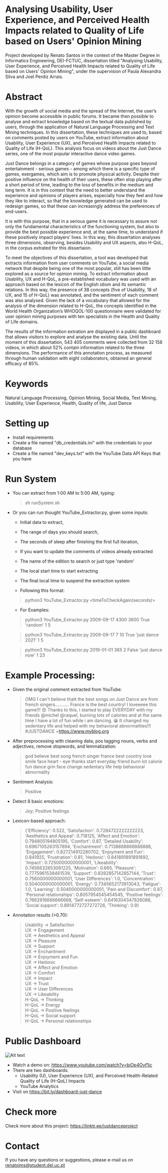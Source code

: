 # Analysing Usability, User Experience, and Perceived Health Impacts related to Quality of Life based on Users' Opinion Mining
Project developed by Renato Santos in the context of the Master Degree in Informatics Engineering, DEI-FCTUC, dissertation titled "Analysing Usability, User Experience, and Perceived Health Impacts related to Quality of Life based on Users' Opinion Mining", under the supervision of Paula Alexandra Silva and Joel Perdiz Arrais.

# Abstract
With the growth of social media and the spread of the Internet, the user’s opinion become accessible in public forums. It became then possible to analyse and extract knowledge based on the textual data published by users, through the application of Natural Language Processing and Text Mining techniques. In this dissertation, these techniques are used to, based on comments posted by users on YouTube, extract information about Usability, User Experience (UX), and Perceived Health Impacts related to Quality of Life (H-QoL). This analysis focus on videos about the Just Dance series, one of the most popular interactive dance video games.

Just Dance belongs in a category of games whose purpose goes beyond entertainment - serious games - among which there is a specific type of games, exergames, which aim is to promote physical activity. Despite their positive influence on the health of their users, these often stop playing after a short period of time, leading to the loss of benefits in the medium and long term. It is in this context that the need to better understand the experience and opinions of players arises, especially how they feel and how they like to interact, so that the knowledge generated can be used to redesign games, so that these can increasingly address the preferences of end-users.

It is with this purpose, that in a serious game it is necessary to assure not only the fundamental characteristics of the functioning system, but also to provide the best possible experience and, at the same time, to understand if these positively impact players’ lives. In this way, this dissertation analyses three dimensions, observing, besides Usability and UX aspects, also H-QoL, in the corpus extrated for this dissertaion.

To meet the objectives of this dissertation, a tool was developed that extracts information from user comments on YouTube, a social media network that despite being one of the most popular, still has been little explored as a source for opinion mining. To extract information about Usability, UX and H-QoL, a pre-established vocabulary was used with an approach based on the lexicon of the English idiom and its semantic relations. In this way, the presence of 38 concepts (five of Usability, 18 of UX, and 15 of H-QoL) was annotated, and the sentiment of each comment was also analysed. Given the lack of a vocabulary that allowed for the analysis of the dimension related to H-QoL, the concepts identified in the World Health Organization’s WHOQOL-100 questionnaire were validated for user opinion mining purposes with ten specialists in the Health and Quality of Life domains.

The results of the information extration are displayed in a public dashboard that allows visitors to explore and analyse the existing data. Until the moment of this dissertation, 543 405 comments were collected from 32 158 videos, in which about 52% contain information related to the three dimensions. The performance of this annotation process, as measured through human validation with eight collaborators, obtained an general efficacy of 85%.

# Keywords
Natural Language Processing, Opinion Mining, Social Media, Text Mining, Usability, User Experience, Health, Quality of life, Just Dance


# Setting up

- Install requirements
- Create a file named "db_credentials.ini" with the credentials to your database
- Create a file named "dev_keys.txt" with the YouTube Data API Keys that you have

# Run System

- You can extract from 1:00 AM to 5:00 AM, typing:

	> sh runSystem.sh

- Or you can run thought YouTube_Extractor.py, given some inputs:
	- Initial data to extract,
	- The range of days you should search,
	- The seconds of sleep after finishing the first full iteration,
	- If you want to update the comments of videos already extracted
	- The name of the edition to search or just type 'random'
	- The local start time to start extracting
	- The final local time to suspend the extraction system


	- Following this format:

	> python3 YouTube_Extractor.py <Begin Date: YYYY-MM-DD> <Number of jump days> <timeToCheckAgain(seconds)> <check new comments> <search Game> <beginHour> <EndHour>

	- For Examples:

	> python3 YouTube_Extractor.py 2009-09-17 4300 3600 True 'random' 1 5

	> python3 YouTube_Extractor.py 2009-09-17 7 10 True 'just dance 2021' 1 5

	> python3 YouTube_Extractor.py 2019-01-01 365 2 False 'just dance now' 1 23

# Example Processing:
- Given the original comment extracted from YouTube: 
	> OMG I can't believe thatt the best songs on Just Dance are from french singers........... France is the best country! I loveeeee this game!!! 😍
Thanks to this,  	i started to play EVERYDAY with my friends @michel @raquel, burning lots of calories and at the same time  I have a lot of fun while i am dancing. 😀 It changed my sedentary life and helped with my behavioral abnormalities!!! #JUSTDANCE +https://www.myblog.org

- After preprocessing with cleaning data, pos tagging nouns, verbs and adjectives, remove stopwords, and lemmatization:
	> god believe best song french singer france best country love smile face heart - eye thanks start everyday friend burn lot calorie fun dance grin face change sedentary life help behavioral abnormality

- Sentiment Analysis:
	> Positive

- Detect 8 basic emotions:
	> Joy; Positive feelings

- Lexicon-based approach:
	> {'Efficiency': 0.522, 'Satisfaction': 0.7284722222222223, 'Aesthetics and Appeal': 0.718125, 'Affect and Emotion': 0.794805194805195, 'Comfort': 0.87, 'Detailed Usability': 0.6967105263157894, 'Enchantment': 0.7138888888888888, 'Engagement': 0.827214912280702, 'Enjoyment and Fun': 0.841925, 'Frustration': 0.81, 'Hedonic': 0.841891891891892, 'Impact': 0.7250000000000001, 'Likeability': 0.7456632653061225, 'Motivation': 0.665, 'Pleasure': 0.7775961538461539, 'Support': 0.8392857142857144, 'Trust': 0.7560000000000001, 'User Differences': 1.0, 'Concentration': 0.5040000000000001, 'Energy': 0.7345652173913043, 'Fatigue': 1.0, 'Learning': 0.5040000000000001, 'Pain and Discomfort': 0.87, 'Personal relationships': 0.8057954545454545, 'Positive feelings': 0.7662916666666668, 'Self-esteem': 0.6416304347826088, 'Social support': 0.8914772727272726, 'Thinking': 0.9}

- Annotation results (>0.70):
	> Usability -> Satisfaction <br>
	  UX -> Engagement<br>
	  UX -> Aesthetics and Appeal<br>
	UX -> Pleasure<br>
	UX -> Support<br>
	UX -> Enchantment<br>
	UX -> Enjoyment and Fun<br>
	UX -> Hedonic<br>
	UX -> Affect and Emotion<br>
	UX -> Comfort<br>
	UX -> Impact<br>
	UX -> Trust<br>
	UX -> User Differences<br>
	UX -> Likeability<br>
	H-QoL -> Thinking<br>
	H-QoL -> Energy<br>
	H-QoL -> Positive feelings<br>
	H-QoL -> Social support<br>
	H-QoL -> Personal relationships<br>
	

# Public Dashboard
![Alt text](dashboard-screenshot.png?raw=true "Just Dance Dashboard")

- Watch a demo on: https://www.youtube.com/watch?v=biOp4Oyf1ic
- There are two dashboards:
	- Usability (U), User Experience (UX), and Perceived Health-Related Quality of Life (H-QoL) Impacts
	- YouTube Analytics
- Visit on https://bit.ly/dashboard-just-dance

# Check more 
Check more about this project: https://linktr.ee/justdanceproject

# Contact
If you have any questions or suggestions, please e-mail us on renatojms@student.dei.uc.pt


